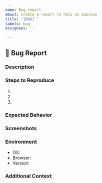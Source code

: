 ```yaml
---
name: Bug report
about: Create a report to help us improve
title: "[BUG] "
labels: bug
assignees: ''

---
```


## 🐛 Bug Report
### Description
<!-- 어떤 문제가 발생했는지 간략하게 설명해주세요. -->

### Steps to Reproduce
1. <!-- 발생한 문제를 재현하기 위한 단계별 과정을 작성해주세요. -->
2.
3.

### Expected Behavior
<!-- 기대했던 올바른 동작을 설명해주세요. -->

### Screenshots
<!-- 문제가 발생한 부분을 보여주는 스크린샷이나 로그를 첨부해주세요. -->

### Environment
- OS: <!-- e.g., Windows 10, macOS 11.2 -->
- Browser: <!-- e.g., Chrome 90, Safari 14 -->
- Version: <!-- e.g., 1.0.0 -->

### Additional Context
<!-- 추가적인 내용이나 참고할만한 링크가 있다면 적어주세요. -->